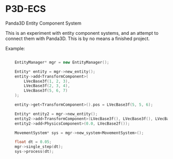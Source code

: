 # P3D-ECS
Panda3D Entity Component System

This is an experiment with entity component systems, and an attempt to connect
them with Panda3D. This is by no means a finished project.

Example:

```cpp

    EntityManager* mgr = new EntityManager();

    Entity* entity = mgr->new_entity();
    entity->add<TransformComponent>(
        LVecBase3f(1, 2, 3),
        LVecBase3f(2, 3, 4),
        LVecBase3f(5, 6, 7)
    );

    entity->get<TransformComponent>().pos = LVecBase3f(5, 5, 6);

    Entity* entity2 = mgr->new_entity();
    entity2->add<TransformComponent>(LVecBase3f(), LVecBase3f(), LVecBase3f());
    entity2->add<PhysicsComponent>(0.0, LVecBase2f());

    MovementSystem* sys = mgr->new_system<MovementSystem>();

    float dt = 0.05;
    mgr->single_step(dt);
    sys->process(dt);
```